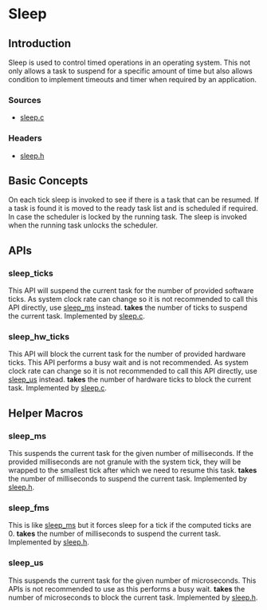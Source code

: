 Sleep
=====
## Introduction
Sleep is used to control timed operations in an operating system. This not only allows a task to suspend for a specific amount of time but also allows condition to implement timeouts and timer when required by an application.

### Sources
- [sleep.c](../../rtos/kernel/sleep.c)

### Headers
- [sleep.h](../../rtos/kernel/sleep.h)

## Basic Concepts
On each tick sleep is invoked to see if there is a task that can be resumed. If a task is found it is moved to the ready task list and is scheduled if required. In case the scheduler is locked by the running task. The sleep is invoked when the running task unlocks the scheduler.

## APIs
### sleep\_ticks
This API will suspend the current task for the number of provided software ticks. As system clock rate can change so it is not recommended to call this API directly, use [sleep_ms](SLEEP.md#sleep_ms) instead.
**takes** the number of ticks to suspend the current task.
Implemented by [sleep.c](../../rtos/kernel/sleep.c).

### sleep\_hw\_ticks
This API will block the current task for the number of provided hardware ticks. This API performs a busy wait and is not recommended. As system clock rate can change so it is not recommended to call this API directly, use [sleep_us](SLEEP.md#sleep_us) instead.
**takes** the number of hardware ticks to block the current task.
Implemented by [sleep.c](../../rtos/kernel/sleep.c).

## Helper Macros
### sleep\_ms
This suspends the current task for the given number of milliseconds. If the provided milliseconds are not granule with the system tick, they will be wrapped to the smallest tick after which we need to resume this task.
**takes** the number of milliseconds to suspend the current task.
Implemented by [sleep.h](../../rtos/kernel/sleep.h).

### sleep\_fms
This is like [sleep_ms](SLEEP.md#sleep_ms) but it forces sleep for a tick if the computed ticks are 0.
**takes** the number of milliseconds to suspend the current task.
Implemented by [sleep.h](../../rtos/kernel/sleep.h).

### sleep\_us
This suspends the current task for the given number of microseconds. This APIs is not recommended to use as this performs a busy wait.
**takes** the number of microseconds to block the current task.
Implemented by [sleep.h](../../rtos/kernel/sleep.h).